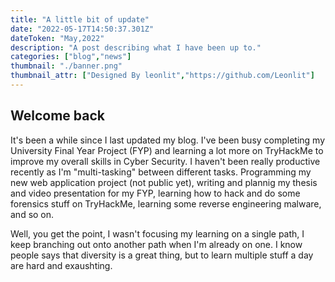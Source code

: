 ```yaml
---
title: "A little bit of update"
date: "2022-05-17T14:50:37.301Z"
dateToken: "May,2022"
description: "A post describing what I have been up to."
categories: ["blog","news"]
thumbnail: "./banner.png"
thumbnail_attr: ["Designed By leonlit","https://github.com/Leonlit"]
---
```


## Welcome back

It's been a while since I last updated my blog. I've been busy completing my University Final Year Project (FYP) and learning a lot more on TryHackMe to improve my overall skills in Cyber Security. I haven't been really productive recently as I'm "multi-tasking" between different tasks. Programming my new web application project (not public yet), writing and plannig my thesis and video presentation for my FYP, learning how to hack and do some forensics stuff on TryHackMe, learning some reverse engineering malware, and so on. 

Well, you get the point, I wasn't focusing my learning on a single path, I keep branching out onto another path when I'm already on one. I know people says that diversity is a great thing, but to learn multiple stuff a day are hard and exaushting.  